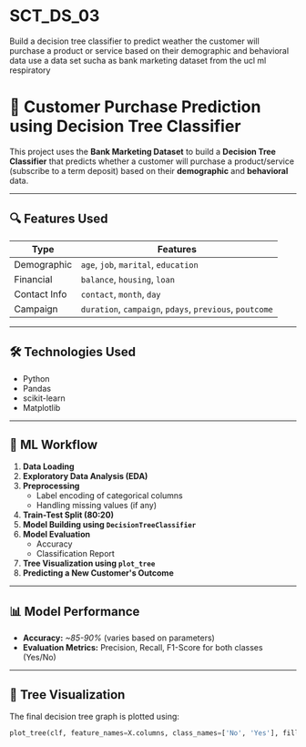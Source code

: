 # SCT_DS_03
Build a decision tree classifier to predict weather the customer will purchase a product or service based on their demographic and behavioral data use a data set sucha as bank marketing dataset from the ucl ml respiratory
# 🎯 Customer Purchase Prediction using Decision Tree Classifier

This project uses the **Bank Marketing Dataset** to build a **Decision Tree Classifier** that predicts whether a customer will purchase a product/service (subscribe to a term deposit) based on their **demographic** and **behavioral** data.

---

## 🔍 Features Used

| Type         | Features |
|--------------|----------|
| Demographic  | `age`, `job`, `marital`, `education` |
| Financial    | `balance`, `housing`, `loan` |
| Contact Info | `contact`, `month`, `day` |
| Campaign     | `duration`, `campaign`, `pdays`, `previous`, `poutcome` |

---

## 🛠️ Technologies Used

- Python
- Pandas
- scikit-learn
- Matplotlib

---

## 🧪 ML Workflow

1. **Data Loading**
2. **Exploratory Data Analysis (EDA)**
3. **Preprocessing**
   - Label encoding of categorical columns
   - Handling missing values (if any)
4. **Train-Test Split (80:20)**
5. **Model Building using `DecisionTreeClassifier`**
6. **Model Evaluation**
   - Accuracy
   - Classification Report
7. **Tree Visualization using `plot_tree`**
8. **Predicting a New Customer's Outcome**

---

## 📊 Model Performance

- **Accuracy:** *~85-90%* (varies based on parameters)
- **Evaluation Metrics:** Precision, Recall, F1-Score for both classes (Yes/No)

---

## 🌲 Tree Visualization

The final decision tree graph is plotted using:
```python
plot_tree(clf, feature_names=X.columns, class_names=['No', 'Yes'], filled=True)
